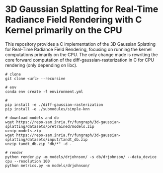 # 3D Gaussian Splatting for Real-Time Radiance Field Rendering with C Kernel primarily on the CPU

This repository provides a C implementation of the 3D Gaussian Splatting for Real-Time Radiance Field Rendering, focusing on running the kernel computations primarily on the CPU. The only change made is rewriting the core forward computation of the diff-gaussian-rasterization in C for CPU rendering (only depending on libc).

```shell
# clone
git clone <url> --recursive

# env
conda env create -f environment.yml

# 
pip install -e ./diff-gaussian-rasterization
pip install -e ./submodules/simple-knn

# download models and db
wget https://repo-sam.inria.fr/fungraph/3d-gaussian-splatting/datasets/pretrained/models.zip
uznip models.zip
wget https://repo-sam.inria.fr/fungraph/3d-gaussian-splatting/datasets/input/tandt_db.zip
unzip tandt_db.zip "db/*" -d .

# render
python render.py -m models/drjohnson/ -s db/drjohnson/ --data_device cpu --resolution 100
python metrics.py -m models/drjohnson/
```
